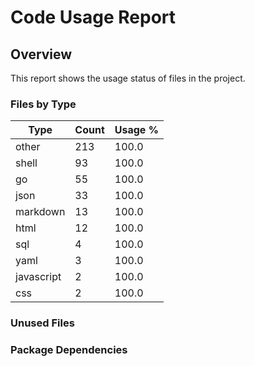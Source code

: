 # Code Usage Report

## Overview

This report shows the usage status of files in the project.

### Files by Type

|    Type    | Count | Usage % |
|------------|-------|---------|
| other      | 213   | 100.0   |
| shell      | 93    | 100.0   |
| go         | 55    | 100.0   |
| json       | 33    | 100.0   |
| markdown   | 13    | 100.0   |
| html       | 12    | 100.0   |
| sql        | 4     | 100.0   |
| yaml       | 3     | 100.0   |
| javascript | 2     | 100.0   |
| css        | 2     | 100.0   |

### Unused Files


### Package Dependencies

